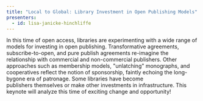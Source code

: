 ```yaml
---
title: "Local to Global: Library Investment in Open Publishing Models"
presenters:
  - id: lisa-janicke-hinchliffe
---
```


In this time of open access, libraries are experimenting with a wide range of models for investing in open publishing. Transformative agreements, subscribe-to-open, and pure publish agreements re-imagine the relationship with commercial and non-commercial publishers. Other approaches such as membership models, "unlatching" monographs, and cooperatives reflect the notion of sponsorship, faintly echoing the long-bygone era of patronage. Some libraries have become publishers themselves or make other investments in infrastructure. This keynote will analyze this time of exciting change and opportunity!
